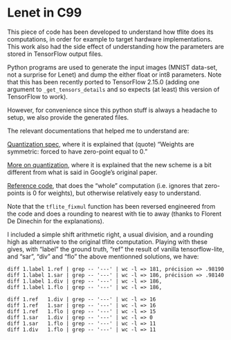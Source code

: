 # Lenet in C99

This piece of code has been developed to understand how tflite does its computations, in order for example to target hardware implementations.
This work also had the side effect of understanding how the parameters are stored in TensorFlow output files.

Python programs are used to generate the input images (MNIST data-set, not a surprise for Lenet) and dump the either float or int8 parameters.
Note that this has been recently ported to TensorFlow 2.15.0 (adding one argument to `_get_tensors_details` and so expects (at least) this version of TensorFlow to work).

However, for convenience since this python stuff is always a headache to setup, we also provide the generated files.


The relevant documentations that helped me to understand are:

[Quantization spec](https://www.tensorflow.org/lite/performance/quantization_spec), where it is explained that (quote) “Weights are symmetric: forced to have zero-point equal to 0.”

[More on quantization](https://github.com/google/gemmlowp/blob/master/doc/quantization.md), where it is explained that the new scheme is a bit different from what is said in Google’s original paper.

[Reference code](https://github.com/tensorflow/tflite-micro/blob/main/tensorflow/lite/kernels/internal/reference/conv.h#L101), that does the “whole” computation (i.e. ignores that zero-points is 0 for weights), but otherwise relatively easy to understand.

Note that the `tflite_fixmul` function has been reversed engineered from the code
and does a rounding to nearest with tie to away (thanks to Florent De Dinechin for the explanations).

I included a  simple shift arithmetic right, a usual division, and a rounding high as alternative to the original tflite computation.
Playing with these gives, with “label” the ground truth, “ref” the result of vanilla tensorflow-lite, and “sar”, “div” and “flo” the above mentionned solutions, we have: 
```
diff 1.label 1.ref | grep -- '---' | wc -l => 181, précision => .98190
diff 1.label 1.sar | grep -- '---' | wc -l => 186, précision => .98140
diff 1.label 1.div | grep -- '---' | wc -l => 186,
diff 1.label 1.flo | grep -- '---' | wc -l => 186,

diff 1.ref   1.div | grep -- '---' | wc -l => 16
diff 1.ref   1.sar | grep -- '---' | wc -l => 16
diff 1.ref   1.flo | grep -- '---' | wc -l => 15
diff 1.sar   1.div | grep -- '---' | wc -l => 0
diff 1.sar   1.flo | grep -- '---' | wc -l => 11
diff 1.div   1.flo | grep -- '---' | wc -l => 11
```
